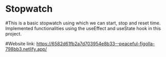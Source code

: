 # Stopwatch

#This is a basic stopwatch using which we can start, stop and reset time. Implemented functionalities using the useEffect and useState hook in this project.

#Website link: https://6582d61fb2a7d703954e8b33--peaceful-figolla-798bb3.netlify.app/
